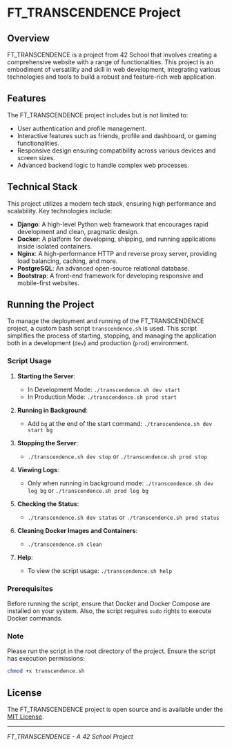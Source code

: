 # FT_TRANSCENDENCE Project

## Overview

FT_TRANSCENDENCE is a project from 42 School that involves creating a comprehensive website with a range of functionalities. This project is an embodiment of versatility and skill in web development, integrating various technologies and tools to build a robust and feature-rich web application.

## Features

The FT_TRANSCENDENCE project includes but is not limited to:

- User authentication and profile management.
- Interactive features such as friends, profile and dashboard, or gaming functionalities.
- Responsive design ensuring compatibility across various devices and screen sizes.
- Advanced backend logic to handle complex web processes.

## Technical Stack

This project utilizes a modern tech stack, ensuring high performance and scalability. Key technologies include:

- **Django**: A high-level Python web framework that encourages rapid development and clean, pragmatic design.
- **Docker**: A platform for developing, shipping, and running applications inside isolated containers.
- **Nginx**: A high-performance HTTP and reverse proxy server, providing load balancing, caching, and more.
- **PostgreSQL**: An advanced open-source relational database.
- **Bootstrap**: A front-end framework for developing responsive and mobile-first websites.

## Running the Project

To manage the deployment and running of the FT_TRANSCENDENCE project, a custom bash script `transcendence.sh` is used. This script simplifies the process of starting, stopping, and managing the application both in a development (`dev`) and production (`prod`) environment.

### Script Usage

1. **Starting the Server**:
   - In Development Mode: `./transcendence.sh dev start`
   - In Production Mode: `./transcendence.sh prod start`

2. **Running in Background**:
   - Add `bg` at the end of the start command: `./transcendence.sh dev start bg`

3. **Stopping the Server**:
   - `./transcendence.sh dev stop` or `./transcendence.sh prod stop`

4. **Viewing Logs**:
   - Only when running in background mode: `./transcendence.sh dev log bg` or `./transcendence.sh prod log bg`

5. **Checking the Status**:
   - `./transcendence.sh dev status` or `./transcendence.sh prod status`

6. **Cleaning Docker Images and Containers**:
   - `./transcendence.sh clean`

7. **Help**:
   - To view the script usage: `./transcendence.sh help`

### Prerequisites

Before running the script, ensure that Docker and Docker Compose are installed on your system. Also, the script requires `sudo` rights to execute Docker commands.

### Note

Please run the script in the root directory of the project. Ensure the script has execution permissions:

```bash
chmod +x transcendence.sh
```

## License

The FT_TRANSCENDENCE project is open source and is available under the [MIT License](LICENSE.txt).

---
*FT_TRANSCENDENCE - A 42 School Project*
